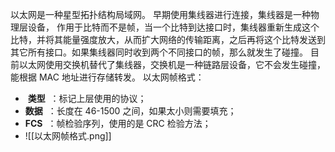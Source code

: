 以太网是一种星型拓扑结构局域网。
早期使用集线器进行连接，集线器是一种物理层设备， 作用于比特而不是帧，当一个比特到达接口时，集线器重新生成这个比特，并将其能量强度放大，从而扩大网络的传输距离，之后再将这个比特发送到其它所有接口。如果集线器同时收到两个不同接口的帧，那么就发生了碰撞。
目前以太网使用交换机替代了集线器，交换机是一种链路层设备，它不会发生碰撞，能根据 MAC 地址进行存储转发。
以太网帧格式：

-  **类型**  ：标记上层使用的协议；
- **数据**  ：长度在 46-1500 之间，如果太小则需要填充；
- **FCS**  ：帧检验序列，使用的是 CRC 检验方法；
- ![[以太网帧格式.png]]
